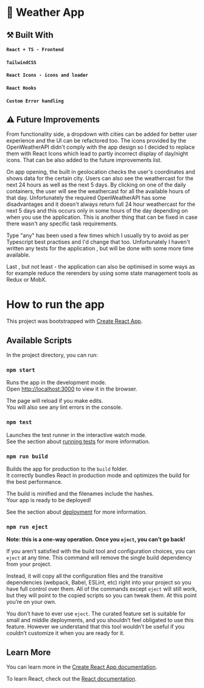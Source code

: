 # 🔆 Weather App

 ## ⚒  Built With <br/>

 #### `React + TS - Frontend` 
 #### `TailwindCSS`
 #### `React Icons - icons and loader` 
 #### `React Hooks`  
 #### `Custom Error handling` 

## ⚠ Future Improvements

From functionality side, a dropdown with cities can be added for better user experience and the UI can be refactored too. The icons provided by the OpenWeatherAPI didn't comply with the app design so I decided to replace them with React Icons which lead to partly incorrect display of day/night icons. That can be also added to the future improvements list. 
 
On app opening, the built in geolocation checks the user's coordinates and shows data for the certain city. Users can also see the weathercast for the next 24 hours as well as the next 5 days. By clicking on one of the daily containers, the user will see the weathercast for all the available hours of that day. Unfortunately the required OpenWeatherAPI has some disadvantages and it doesn't always return full 24 hour weathercast for the next 5 days and this occurs only in some hours of the day depending on when you use the application. This is another thing that can be fixed in case there wasn't any specific task requirements. 

Type "any" has been used a few times which I usually try to avoid as per Typescript best practises and I'd change that too. Unfortunately I haven't written any tests for the application , but will be done with some more time available.

Last , but not least - the application can also be optimised in some ways as for example reduce the rerenders by using some state management tools as Redux or MobX.

# How to run the app

This project was bootstrapped with [Create React App](https://github.com/facebook/create-react-app).

## Available Scripts

In the project directory, you can run:

### `npm start`

Runs the app in the development mode.\
Open [http://localhost:3000](http://localhost:3000) to view it in the browser.

The page will reload if you make edits.\
You will also see any lint errors in the console.

### `npm test`

Launches the test runner in the interactive watch mode.\
See the section about [running tests](https://facebook.github.io/create-react-app/docs/running-tests) for more information.

### `npm run build`

Builds the app for production to the `build` folder.\
It correctly bundles React in production mode and optimizes the build for the best performance.

The build is minified and the filenames include the hashes.\
Your app is ready to be deployed!

See the section about [deployment](https://facebook.github.io/create-react-app/docs/deployment) for more information.

### `npm run eject`

**Note: this is a one-way operation. Once you `eject`, you can’t go back!**

If you aren’t satisfied with the build tool and configuration choices, you can `eject` at any time. This command will remove the single build dependency from your project.

Instead, it will copy all the configuration files and the transitive dependencies (webpack, Babel, ESLint, etc) right into your project so you have full control over them. All of the commands except `eject` will still work, but they will point to the copied scripts so you can tweak them. At this point you’re on your own.

You don’t have to ever use `eject`. The curated feature set is suitable for small and middle deployments, and you shouldn’t feel obligated to use this feature. However we understand that this tool wouldn’t be useful if you couldn’t customize it when you are ready for it.

## Learn More

You can learn more in the [Create React App documentation](https://facebook.github.io/create-react-app/docs/getting-started).

To learn React, check out the [React documentation](https://reactjs.org/).
